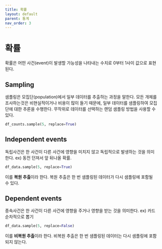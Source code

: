 ```yaml
---
title: 확률
layout: default
parent: 통계
nav_order: 3
---
```


# 확률

확률은 어떤 사건(event)이 발생할 가능성을 나타내는 수치로 0부터 1사이 값으로 표현된다.



## Sampling

샘플링은 모집단(population)에서 일부 데이터를 추출하는 과정을 말한다. 모든 개체를 조사하는것은 비현실적이거나 비용이 많이 들기 때문에, 일부 데이터를 샘플링하여 모집단에 대한 추론을 수행한다. 무작위로 데이터를 선택하는 랜덤 샘플링 방법을 사용할 수 있다.

```python
df_counts.sample(5, replace=True)
```



## Independent events

독립사건은 한 사건이 다른 사건에 영향을 미치지 않고 독립적으로 발생하는 것을 의미한다. ex) 동전 던져서 앞 뒤나올 확률. 



```python
df_data.sample(5, replace=True)
```

이를 **복원 추출**이라 한다. 복원 추출은 한 번 샘플링된 데이터가 다시 샘플링에 포함될 수 있다.



## Dependent events

종속사건은 한 사건이 다른 사건에 영향을 주거나 영향을 받는 것을 의미한다. ex) 카드 순차적으로 뽑기



```python
df_data.sample(5, replace=False)
```

이를 **비복원 추출**이라 한다. 비복원 추출은 한 번 샘플링된 데이터는 다시 샘플링에 포함되지 않는다.

